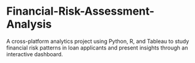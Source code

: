 # Financial-Risk-Assessment-Analysis
A cross-platform analytics project using Python, R, and Tableau to study financial risk patterns in loan applicants and present insights through an interactive dashboard.
